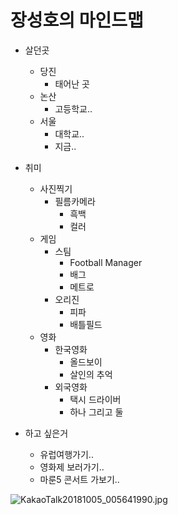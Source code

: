 # 장성호의 마인드맵

- 살던곳
  - 당진
    - 태어난 곳
  - 논산
    - 고등학교..
  - 서울
    - 대학교..
    - 지금..

- 취미
  - 사진찍기
    - 필름카메라
      - 흑백
      - 컬러
  - 게임
    - 스팀
      - Football Manager
      - 배그
      - 메트로
    - 오리진
      - 피파
      - 배틀필드
  - 영화
    - 한국영화
      - 올드보이
      - 살인의 추억
    - 외국영화
      - 택시 드라이버
      - 하나 그리고 둘
- 하고 싶은거
  - 유럽여행가기..
  - 영화제 보러가기..
  - 마룬5 콘서트 가보기..

 ![KakaoTalk20181005_005641990.jpg](https://github.com/seongho-jang/work/KakaoTalk_20181005_005641990.jpg)





